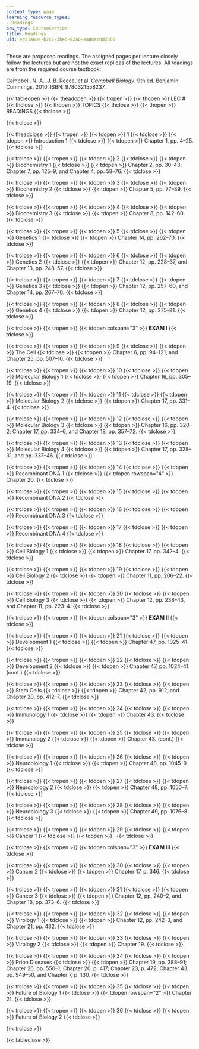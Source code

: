 ```yaml
---
content_type: page
learning_resource_types:
- Readings
ocw_type: CourseSection
title: Readings
uid: ed31a68e-b7c7-3be6-92a0-ea08ac8d2606
---
```


These are proposed readings. The assigned pages per lecture closely follow the lectures but are not the exact replicas of the lectures. All readings are from the required course textbook:

Campbell, N. A., J. B. Reece, et al. _Campbell Biology_. 9th ed. Benjamin Cummings, 2010. ISBN: 9780321558237.

{{< tableopen >}}
{{< theadopen >}}
{{< tropen >}}
{{< thopen >}}
LEC #
{{< thclose >}}
{{< thopen >}}
TOPICS
{{< thclose >}}
{{< thopen >}}
READINGS
{{< thclose >}}

{{< trclose >}}

{{< theadclose >}}
{{< tropen >}}
{{< tdopen >}}
1
{{< tdclose >}}
{{< tdopen >}}
Introduction 1
{{< tdclose >}}
{{< tdopen >}}
Chapter 1, pp. 4–25.
{{< tdclose >}}

{{< trclose >}}
{{< tropen >}}
{{< tdopen >}}
2
{{< tdclose >}}
{{< tdopen >}}
Biochemistry 1
{{< tdclose >}}
{{< tdopen >}}
Chapter 2, pp. 30–43; Chapter 7, pp. 125–9, and Chapter 4, pp. 58–76.
{{< tdclose >}}

{{< trclose >}}
{{< tropen >}}
{{< tdopen >}}
3
{{< tdclose >}}
{{< tdopen >}}
Biochemistry 2
{{< tdclose >}}
{{< tdopen >}}
Chapter 5, pp. 77–89.
{{< tdclose >}}

{{< trclose >}}
{{< tropen >}}
{{< tdopen >}}
4
{{< tdclose >}}
{{< tdopen >}}
Biochemistry 3
{{< tdclose >}}
{{< tdopen >}}
Chapter 8, pp. 142–60.
{{< tdclose >}}

{{< trclose >}}
{{< tropen >}}
{{< tdopen >}}
5
{{< tdclose >}}
{{< tdopen >}}
Genetics 1
{{< tdclose >}}
{{< tdopen >}}
Chapter 14, pp. 262–70.
{{< tdclose >}}

{{< trclose >}}
{{< tropen >}}
{{< tdopen >}}
6
{{< tdclose >}}
{{< tdopen >}}
Genetics 2
{{< tdclose >}}
{{< tdopen >}}
Chapter 12, pp. 228–37, and Chapter 13, pp. 248–57.
{{< tdclose >}}

{{< trclose >}}
{{< tropen >}}
{{< tdopen >}}
7
{{< tdclose >}}
{{< tdopen >}}
Genetics 3
{{< tdclose >}}
{{< tdopen >}}
Chapter 12, pp. 257–60, and Chapter 14, pp. 267–70.
{{< tdclose >}}

{{< trclose >}}
{{< tropen >}}
{{< tdopen >}}
8
{{< tdclose >}}
{{< tdopen >}}
Genetics 4
{{< tdclose >}}
{{< tdopen >}}
Chapter 12, pp. 275–81.
{{< tdclose >}}

{{< trclose >}}
{{< tropen >}}
{{< tdopen colspan="3" >}}
**EXAM I**
{{< tdclose >}}

{{< trclose >}}
{{< tropen >}}
{{< tdopen >}}
9
{{< tdclose >}}
{{< tdopen >}}
The Cell
{{< tdclose >}}
{{< tdopen >}}
Chapter 6, pp. 94–121, and Chapter 25, pp. 507–10.
{{< tdclose >}}

{{< trclose >}}
{{< tropen >}}
{{< tdopen >}}
10
{{< tdclose >}}
{{< tdopen >}}
Molecular Biology 1
{{< tdclose >}}
{{< tdopen >}}
Chapter 16, pp. 305–19.
{{< tdclose >}}

{{< trclose >}}
{{< tropen >}}
{{< tdopen >}}
11
{{< tdclose >}}
{{< tdopen >}}
Molecular Biology 2
{{< tdclose >}}
{{< tdopen >}}
Chapter 17, pp. 331–4.
{{< tdclose >}}

{{< trclose >}}
{{< tropen >}}
{{< tdopen >}}
12
{{< tdclose >}}
{{< tdopen >}}
Molecular Biology 3
{{< tdclose >}}
{{< tdopen >}}
Chapter 16, pp. 320–2; Chapter 17, pp. 334–6, and Chapter 18, pp. 357–72.
{{< tdclose >}}

{{< trclose >}}
{{< tropen >}}
{{< tdopen >}}
13
{{< tdclose >}}
{{< tdopen >}}
Molecular Biology 4
{{< tdclose >}}
{{< tdopen >}}
Chapter 17, pp. 328–31, and pp. 337–46.
{{< tdclose >}}

{{< trclose >}}
{{< tropen >}}
{{< tdopen >}}
14
{{< tdclose >}}
{{< tdopen >}}
Recombinant DNA 1
{{< tdclose >}}
{{< tdopen rowspan="4" >}}
Chapter 20.
{{< tdclose >}}

{{< trclose >}}
{{< tropen >}}
{{< tdopen >}}
15
{{< tdclose >}}
{{< tdopen >}}
Recombinant DNA 2
{{< tdclose >}}

{{< trclose >}}
{{< tropen >}}
{{< tdopen >}}
16
{{< tdclose >}}
{{< tdopen >}}
Recombinant DNA 3
{{< tdclose >}}

{{< trclose >}}
{{< tropen >}}
{{< tdopen >}}
17
{{< tdclose >}}
{{< tdopen >}}
Recombinant DNA 4
{{< tdclose >}}

{{< trclose >}}
{{< tropen >}}
{{< tdopen >}}
18
{{< tdclose >}}
{{< tdopen >}}
Cell Biology 1
{{< tdclose >}}
{{< tdopen >}}
Chapter 17, pp. 342–4.
{{< tdclose >}}

{{< trclose >}}
{{< tropen >}}
{{< tdopen >}}
19
{{< tdclose >}}
{{< tdopen >}}
Cell Biology 2
{{< tdclose >}}
{{< tdopen >}}
Chapter 11, pp. 206–22.
{{< tdclose >}}

{{< trclose >}}
{{< tropen >}}
{{< tdopen >}}
20
{{< tdclose >}}
{{< tdopen >}}
Cell Biology 3
{{< tdclose >}}
{{< tdopen >}}
Chapter 12, pp. 238–43, and Chapter 11, pp. 223–4.
{{< tdclose >}}

{{< trclose >}}
{{< tropen >}}
{{< tdopen colspan="3" >}}
**EXAM II**
{{< tdclose >}}

{{< trclose >}}
{{< tropen >}}
{{< tdopen >}}
21
{{< tdclose >}}
{{< tdopen >}}
Development 1
{{< tdclose >}}
{{< tdopen >}}
Chapter 47, pp. 1025–41.
{{< tdclose >}}

{{< trclose >}}
{{< tropen >}}
{{< tdopen >}}
22
{{< tdclose >}}
{{< tdopen >}}
Development 2
{{< tdclose >}}
{{< tdopen >}}
Chapter 47, pp. 1024–41. (cont.)
{{< tdclose >}}

{{< trclose >}}
{{< tropen >}}
{{< tdopen >}}
23
{{< tdclose >}}
{{< tdopen >}}
Stem Cells
{{< tdclose >}}
{{< tdopen >}}
Chapter 42, pp. 912, and Chapter 20, pp. 412–7.
{{< tdclose >}}

{{< trclose >}}
{{< tropen >}}
{{< tdopen >}}
24
{{< tdclose >}}
{{< tdopen >}}
Immunology 1
{{< tdclose >}}
{{< tdopen >}}
Chapter 43.
{{< tdclose >}}

{{< trclose >}}
{{< tropen >}}
{{< tdopen >}}
25
{{< tdclose >}}
{{< tdopen >}}
Immunology 2
{{< tdclose >}}
{{< tdopen >}}
Chapter 43. (cont.)
{{< tdclose >}}

{{< trclose >}}
{{< tropen >}}
{{< tdopen >}}
26
{{< tdclose >}}
{{< tdopen >}}
Neurobiology 1
{{< tdclose >}}
{{< tdopen >}}
Chapter 48, pp. 1045–9.
{{< tdclose >}}

{{< trclose >}}
{{< tropen >}}
{{< tdopen >}}
27
{{< tdclose >}}
{{< tdopen >}}
Neurobiology 2
{{< tdclose >}}
{{< tdopen >}}
Chapter 48, pp. 1050–7.
{{< tdclose >}}

{{< trclose >}}
{{< tropen >}}
{{< tdopen >}}
28
{{< tdclose >}}
{{< tdopen >}}
Neurobiology 3
{{< tdclose >}}
{{< tdopen >}}
Chapter 49, pp. 1076–8.
{{< tdclose >}}

{{< trclose >}}
{{< tropen >}}
{{< tdopen >}}
29
{{< tdclose >}}
{{< tdopen >}}
Cancer 1
{{< tdclose >}}
{{< tdopen >}}
 
{{< tdclose >}}

{{< trclose >}}
{{< tropen >}}
{{< tdopen colspan="3" >}}
**EXAM III**
{{< tdclose >}}

{{< trclose >}}
{{< tropen >}}
{{< tdopen >}}
30
{{< tdclose >}}
{{< tdopen >}}
Cancer 2
{{< tdclose >}}
{{< tdopen >}}
Chapter 17, p. 346.
{{< tdclose >}}

{{< trclose >}}
{{< tropen >}}
{{< tdopen >}}
31
{{< tdclose >}}
{{< tdopen >}}
Cancer 3
{{< tdclose >}}
{{< tdopen >}}
Chapter 12, pp. 240–2, and Chapter 18, pp. 373–6.
{{< tdclose >}}

{{< trclose >}}
{{< tropen >}}
{{< tdopen >}}
32
{{< tdclose >}}
{{< tdopen >}}
Virology 1
{{< tdclose >}}
{{< tdopen >}}
Chapter 12, pp. 242–3, and Chapter 21, pp. 432.
{{< tdclose >}}

{{< trclose >}}
{{< tropen >}}
{{< tdopen >}}
33
{{< tdclose >}}
{{< tdopen >}}
Virology 2
{{< tdclose >}}
{{< tdopen >}}
Chapter 19.
{{< tdclose >}}

{{< trclose >}}
{{< tropen >}}
{{< tdopen >}}
34
{{< tdclose >}}
{{< tdopen >}}
Prion Diseases
{{< tdclose >}}
{{< tdopen >}}
Chapter 19, pp. 388–91; Chapter 26, pp. 550–1; Chapter 20, p. 417; Chapter 23, p. 472; Chapter 43, pp. 949–50, and Chapter 7, p. 130.
{{< tdclose >}}

{{< trclose >}}
{{< tropen >}}
{{< tdopen >}}
35
{{< tdclose >}}
{{< tdopen >}}
Future of Biology 1
{{< tdclose >}}
{{< tdopen rowspan="2" >}}
Chapter 21.
{{< tdclose >}}

{{< trclose >}}
{{< tropen >}}
{{< tdopen >}}
36
{{< tdclose >}}
{{< tdopen >}}
Future of Biology 2
{{< tdclose >}}

{{< trclose >}}

{{< tableclose >}}